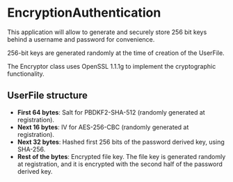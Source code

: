 # EncryptionAuthentication

This application will allow to generate and securely store 256 bit keys behind a username and password for convenience.

256-bit keys are generated randomly at the time of creation of the UserFile.

The Encryptor class uses OpenSSL 1.1.1g to implement the cryptographic functionality.

## UserFile structure

* **First 64 bytes**: Salt for PBDKF2-SHA-512 (randomly generated at registration).
* **Next 16 bytes**: IV for AES-256-CBC (randomly generated at registration).
* **Next 32 bytes**: Hashed first 256 bits of the password derived key, using SHA-256. 
* **Rest of the bytes**: Encrypted file key. The file key is generated randomly at registration, and it is encrypted with the second half of the password derived key.
